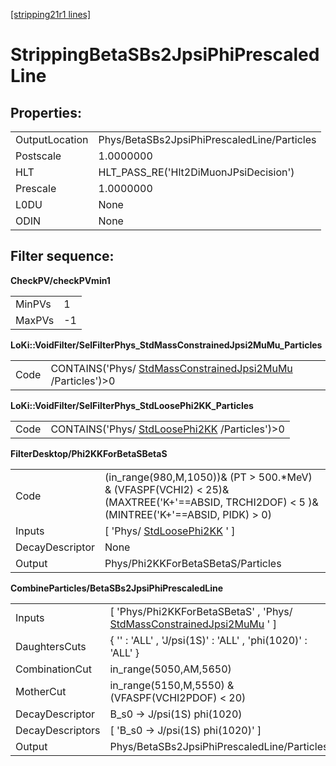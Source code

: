 [[stripping21r1 lines]](./stripping21r1-leptonic)

# StrippingBetaSBs2JpsiPhiPrescaledLine

## Properties:

|                |                                             |
|----------------|---------------------------------------------|
| OutputLocation | Phys/BetaSBs2JpsiPhiPrescaledLine/Particles |
| Postscale      | 1.0000000                                   |
| HLT            | HLT_PASS_RE('Hlt2DiMuonJPsiDecision')       |
| Prescale       | 1.0000000                                   |
| L0DU           | None                                        |
| ODIN           | None                                        |

## Filter sequence:

**CheckPV/checkPVmin1**

|        |     |
|--------|-----|
| MinPVs | 1   |
| MaxPVs | -1  |

**LoKi::VoidFilter/SelFilterPhys_StdMassConstrainedJpsi2MuMu_Particles**

|      |                                                                                                            |
|------|------------------------------------------------------------------------------------------------------------|
| Code | CONTAINS('Phys/ [StdMassConstrainedJpsi2MuMu](./stripping21r1-stdmassconstrainedjpsi2mumu) /Particles')\>0 |

**LoKi::VoidFilter/SelFilterPhys_StdLoosePhi2KK_Particles**

|      |                                                                                  |
|------|----------------------------------------------------------------------------------|
| Code | CONTAINS('Phys/ [StdLoosePhi2KK](./stripping21r1-stdloosephi2kk) /Particles')\>0 |

**FilterDesktop/Phi2KKForBetaSBetaS**

|                 |                                                                                                                                               |
|-----------------|-----------------------------------------------------------------------------------------------------------------------------------------------|
| Code            | (in_range(980,M,1050))& (PT \> 500.\*MeV) & (VFASPF(VCHI2) \< 25)& (MAXTREE('K+'==ABSID, TRCHI2DOF) \< 5 )& (MINTREE('K+'==ABSID, PIDK) \> 0) |
| Inputs          | [ 'Phys/ [StdLoosePhi2KK](./stripping21r1-stdloosephi2kk) ' ]                                                                               |
| DecayDescriptor | None                                                                                                                                          |
| Output          | Phys/Phi2KKForBetaSBetaS/Particles                                                                                                            |

**CombineParticles/BetaSBs2JpsiPhiPrescaledLine**

|                  |                                                                                                                        |
|------------------|------------------------------------------------------------------------------------------------------------------------|
| Inputs           | [ 'Phys/Phi2KKForBetaSBetaS' , 'Phys/ [StdMassConstrainedJpsi2MuMu](./stripping21r1-stdmassconstrainedjpsi2mumu) ' ] |
| DaughtersCuts    | { '' : 'ALL' , 'J/psi(1S)' : 'ALL' , 'phi(1020)' : 'ALL' }                                                             |
| CombinationCut   | in_range(5050,AM,5650)                                                                                                 |
| MotherCut        | in_range(5150,M,5550) & (VFASPF(VCHI2PDOF) \< 20)                                                                      |
| DecayDescriptor  | B_s0 -\> J/psi(1S) phi(1020)                                                                                           |
| DecayDescriptors | [ 'B_s0 -\> J/psi(1S) phi(1020)' ]                                                                                   |
| Output           | Phys/BetaSBs2JpsiPhiPrescaledLine/Particles                                                                            |

